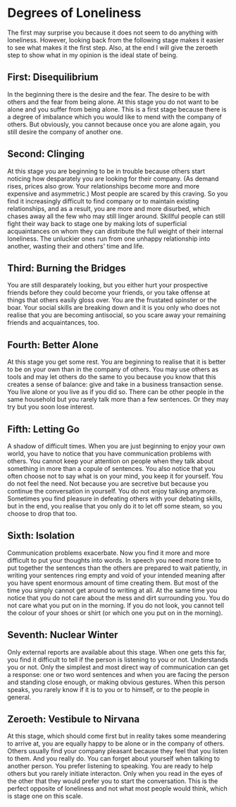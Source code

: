 Degrees of Loneliness
=====================

The first may surprise you because it does not seem to do anything with loneliness. However, looking back from the following stage makes it easier to see what makes it the first step. Also, at the end I will give the zeroeth step to show what in my opinion is the ideal state of being.

First: Disequilibrium
---------------------

In the beginning there is the desire and the fear. The desire to be with others and the fear from being alone. At this stage you do not want to be alone and you suffer from being alone. This is a first stage because there is a degree of imbalance which you would like to mend with the company of others. But obviously, you cannot because once you are alone again, you still desire the company of another one.

Second: Clinging
----------------

At this stage you are beginning to be in trouble because others start noticing how desparately you are looking for their company. (As demand rises, prices also grow. Your relationships become more and more expensive and asymmetric.) Most people are scared by this craving. So you find it increasingly difficult to find company or to maintain existing relationships, and as a result, you are more and more disurbed, which chases away all the few who may still linger around. Skillful people can still fight their way back to stage one by making lots of superficial acquaintances on whom they can distribute the full weight of their internal loneliness. The unluckier ones run from one unhappy relationship into another, wasting their and others' time and life.

Third: Burning the Bridges
--------------------------

You are still desparately looking, but you either hurt your prospective friends before they could become your friends, or you take offense at things that others easily gloss over. You are the frustated spinster or the boar. Your social skills are breaking down and it is you only who does not realise that you are becoming antisocial, so you scare away your remaining friends and acquaintances, too.

Fourth: Better Alone
--------------------

At this stage you get some rest. You are beginning to realise that it is better to be on your own than in the company of others. You may use others as tools and may let others do the same to you because you know that this creates a sense of balance: give and take in a business transaction sense. You live alone or you live as if you did so. There can be other people in the same household but you rarely talk more than a few sentences. Or they may try but you soon lose interest.

Fifth: Letting Go
-----------------

A shadow of difficult times. When you are just beginning to enjoy your own world, you have to notice that you have communication problems with others. You cannot keep your attention on people when they talk about something in more than a copule of sentences. You also notice that you often choose not to say what is on your mind, you keep it for yourself. You do not feel the need. Not because you are secretive but because you continue the conversation in yourself. You do not enjoy talking anymore. Sometimes you find pleasure in defeating others with your debating skills, but in the end, you realise that you only do it to let off some steam, so you choose to drop that too.

Sixth: Isolation
----------------

Communication problems exacerbate. Now you find it more and more difficult to put your thoughts into words. In speech you need more time to put together the sentences than the others are prepared to wait patiently, in writing your sentences ring empty and void of your intended meaning after you have spent enormous amount of time creating them. But most of the time you simply cannot get around to writing at all. At the same time you notice that you do not care about the mess and dirt surrounding you. You do not care what you put on in the morning. If you do not look, you cannot tell the colour of your shoes or shirt (or which one you put on in the morning).

Seventh: Nuclear Winter
-----------------------

Only external reports are available about this stage. When one gets this far, you find it difficult to tell if the person is listening to you or not. Understands you or not. Only the simplest and most direct way of communication can get a response: one or two word sentences and when you are facing the person and standing close enough, or making obvious gestures. When this person speaks, you rarely know if it is to you or to himself, or to the people in general.

Zeroeth: Vestibule to Nirvana
-----------------------------

At this stage, which should come first but in reality takes some meandering to arrive at, you are equally happy to be alone or in the company of others. Others usually find your company pleasant because they feel that you listen to them. And you really do. You can forget about yourself when talking to another person. You prefer listening to speaking. You are ready to help others but you rarely initiate interacton. Only when you read in the eyes of the other that they would prefer you to start the conversation. This is the perfect opposite of loneliness and not what most people would think, which is stage one on this scale.
